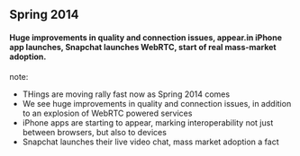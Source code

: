 ##  Spring 2014

#### <span class="highlight">Huge improvements in quality and connection issues, appear.in iPhone app launches, Snapchat launches WebRTC, start of real mass-market adoption.</span>

note:
- THings are moving rally fast now as Spring 2014 comes
- We see huge improvements in quality and connection issues, in addition to an
  explosion of WebRTC powered services
- iPhone apps are starting to appear, marking interoperability not just between
  browsers, but also to devices
- Snapchat launches their live video chat, mass market adoption a fact
